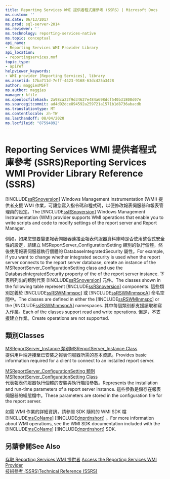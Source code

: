 ```yaml
---
title: Reporting Services WMI 提供者程式庫參考 (SSRS) | Microsoft Docs
ms.custom: ''
ms.date: 06/13/2017
ms.prod: sql-server-2014
ms.reviewer: ''
ms.technology: reporting-services-native
ms.topic: conceptual
api_name:
- Reporting Services WMI Provider Library
api_location:
- reportingservices.mof
topic_type:
- apiref
helpviewer_keywords:
- WMI provider [Reporting Services], library
ms.assetid: 17ba711d-7eff-4423-9168-63dc425a3428
author: maggiesMSFT
ms.author: maggies
manager: kfile
ms.openlocfilehash: 2a98ca22f9d34627e484a698dcf540b31808d07e
ms.sourcegitcommit: ad4d92dce894592a259721a1571b1d8736abacdb
ms.translationtype: MT
ms.contentlocale: zh-TW
ms.lasthandoff: 08/04/2020
ms.locfileid: "87594892"
---
```

# <a name="reporting-services-wmi-provider-library-reference-ssrs"></a><span data-ttu-id="e0599-102">Reporting Services WMI 提供者程式庫參考 (SSRS)</span><span class="sxs-lookup"><span data-stu-id="e0599-102">Reporting Services WMI Provider Library Reference (SSRS)</span></span>
  <span data-ttu-id="e0599-103">[!INCLUDE[ssRSnoversion](../../includes/ssrsnoversion-md.md)] Windows Management Instrumentation (WMI) 提供者支援 WMI 作業，可讓您寫入指令碼和程式碼，以便修改報表伺服器和報表管理員的設定。</span><span class="sxs-lookup"><span data-stu-id="e0599-103">The [!INCLUDE[ssRSnoversion](../../includes/ssrsnoversion-md.md)] Windows Management Instrumentation (WMI) provider supports WMI operations that enable you to write scripts and code to modify settings of the report server and Report Manager.</span></span>  
  
 <span data-ttu-id="e0599-104">例如，如果您想要變更報表伺服器連接至報表伺服器資料庫時是否使用整合式安全性的設定，請建立 MSReportServer_ConfigurationSetting 類別的執行個體，然後使用報表伺服器執行個體的 DatabaseIntegratedSecurity 屬性。</span><span class="sxs-lookup"><span data-stu-id="e0599-104">For example, if you want to change whether integrated security is used when the report server connects to the report server database, create an instance of the MSReportServer_ConfigurationSetting class and use the DatabaseIntegratedSecurity property of the of the report server instance.</span></span> <span data-ttu-id="e0599-105">下表所列出的類別代表 [!INCLUDE[ssRSnoversion](../../includes/ssrsnoversion-md.md)] 元件。</span><span class="sxs-lookup"><span data-stu-id="e0599-105">The classes shown in the following table represent [!INCLUDE[ssRSnoversion](../../includes/ssrsnoversion-md.md)] components.</span></span> <span data-ttu-id="e0599-106">這些類別定義於 [!INCLUDE[ssRSWMInmspc](../../includes/ssrswminmspc-md.md)] 或 [!INCLUDE[ssRSWMInmspcA](../../includes/ssrswminmspca-md.md)] 命名空間中。</span><span class="sxs-lookup"><span data-stu-id="e0599-106">The classes are defined in either the [!INCLUDE[ssRSWMInmspc](../../includes/ssrswminmspc-md.md)] or the [!INCLUDE[ssRSWMInmspcA](../../includes/ssrswminmspca-md.md)] namespaces.</span></span> <span data-ttu-id="e0599-107">其中每個類別都支援讀取和寫入作業。</span><span class="sxs-lookup"><span data-stu-id="e0599-107">Each of the classes support read and write operations.</span></span> <span data-ttu-id="e0599-108">但是，不支援建立作業。</span><span class="sxs-lookup"><span data-stu-id="e0599-108">Create operations are not supported.</span></span>  
  
## <a name="classes"></a><span data-ttu-id="e0599-109">類別</span><span class="sxs-lookup"><span data-stu-id="e0599-109">Classes</span></span>  
 [<span data-ttu-id="e0599-110">MSReportServer_Instance 類別</span><span class="sxs-lookup"><span data-stu-id="e0599-110">MSReportServer_Instance Class</span></span>](msreportserver-instance-class.md)  
 <span data-ttu-id="e0599-111">提供用戶端連接至已安裝之報表伺服器所需的基本資訊。</span><span class="sxs-lookup"><span data-stu-id="e0599-111">Provides basic information required for a client to connect to an installed report server.</span></span>  
  
 [<span data-ttu-id="e0599-112">MSReportServer_ConfigurationSetting 類別</span><span class="sxs-lookup"><span data-stu-id="e0599-112">MSReportServer_ConfigurationSetting Class</span></span>](msreportserver-configurationsetting-class.md)  
 <span data-ttu-id="e0599-113">代表報表伺服器執行個體的安裝與執行階段參數。</span><span class="sxs-lookup"><span data-stu-id="e0599-113">Represents the installation and run-time parameters of a report server instance.</span></span> <span data-ttu-id="e0599-114">這些參數是儲存在報表伺服器的組態檔中。</span><span class="sxs-lookup"><span data-stu-id="e0599-114">These parameters are stored in the configuration file for the report server.</span></span>  
  
 <span data-ttu-id="e0599-115">如需 WMI 作業的詳細資訊，請參閱 SDK 隨附的 WMI SDK 檔 [!INCLUDE[msCoName](../../includes/msconame-md.md)] [!INCLUDE[dnprdnshort](../../includes/dnprdnshort-md.md)] 。</span><span class="sxs-lookup"><span data-stu-id="e0599-115">For more information about WMI operations, see the WMI SDK documentation included with the [!INCLUDE[msCoName](../../includes/msconame-md.md)] [!INCLUDE[dnprdnshort](../../includes/dnprdnshort-md.md)] SDK.</span></span>  
  
## <a name="see-also"></a><span data-ttu-id="e0599-116">另請參閱</span><span class="sxs-lookup"><span data-stu-id="e0599-116">See Also</span></span>  
 <span data-ttu-id="e0599-117">[存取 Reporting Services WMI 提供者](../tools/access-the-reporting-services-wmi-provider.md) </span><span class="sxs-lookup"><span data-stu-id="e0599-117">[Access the Reporting Services WMI Provider](../tools/access-the-reporting-services-wmi-provider.md) </span></span>  
 [<span data-ttu-id="e0599-118">技術參考 &#40;SSRS&#41;</span><span class="sxs-lookup"><span data-stu-id="e0599-118">Technical Reference &#40;SSRS&#41;</span></span>](../technical-reference-ssrs.md)  
  
  
